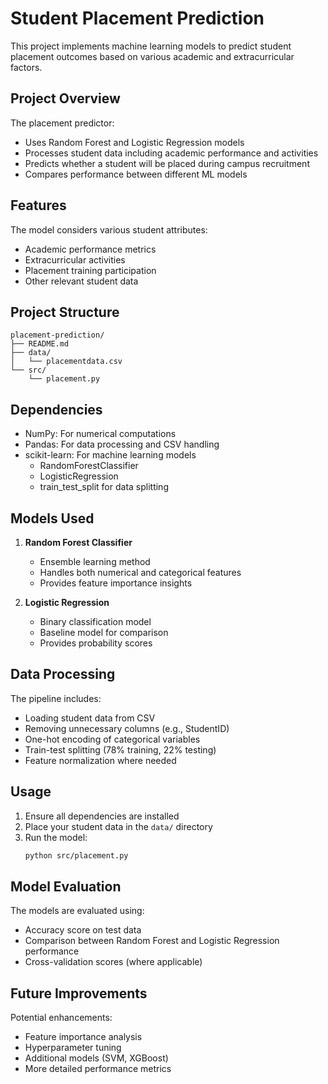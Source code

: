 # Student Placement Prediction

This project implements machine learning models to predict student placement outcomes based on various academic and extracurricular factors.

## Project Overview

The placement predictor:
- Uses Random Forest and Logistic Regression models
- Processes student data including academic performance and activities
- Predicts whether a student will be placed during campus recruitment
- Compares performance between different ML models

## Features

The model considers various student attributes:
- Academic performance metrics
- Extracurricular activities
- Placement training participation
- Other relevant student data

## Project Structure

```
placement-prediction/
├── README.md
├── data/
│   └── placementdata.csv
└── src/
    └── placement.py
```

## Dependencies

- NumPy: For numerical computations
- Pandas: For data processing and CSV handling
- scikit-learn: For machine learning models
  - RandomForestClassifier
  - LogisticRegression
  - train_test_split for data splitting

## Models Used

1. **Random Forest Classifier**
   - Ensemble learning method
   - Handles both numerical and categorical features
   - Provides feature importance insights

2. **Logistic Regression**
   - Binary classification model
   - Baseline model for comparison
   - Provides probability scores

## Data Processing

The pipeline includes:
- Loading student data from CSV
- Removing unnecessary columns (e.g., StudentID)
- One-hot encoding of categorical variables
- Train-test splitting (78% training, 22% testing)
- Feature normalization where needed

## Usage

1. Ensure all dependencies are installed
2. Place your student data in the `data/` directory
3. Run the model:
   ```bash
   python src/placement.py
   ```

## Model Evaluation

The models are evaluated using:
- Accuracy score on test data
- Comparison between Random Forest and Logistic Regression performance
- Cross-validation scores (where applicable)

## Future Improvements

Potential enhancements:
- Feature importance analysis
- Hyperparameter tuning
- Additional models (SVM, XGBoost)
- More detailed performance metrics

